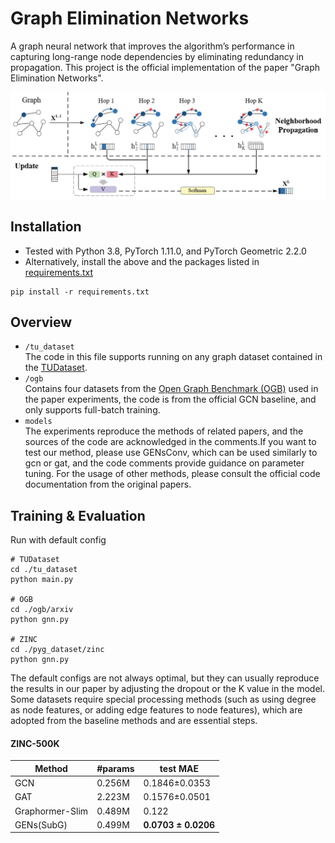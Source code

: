 # Graph Elimination Networks
A graph neural network that improves the algorithm’s performance in capturing long-range node dependencies by eliminating redundancy in propagation. This project is the official implementation of the paper "Graph Elimination Networks".

![image](./fig/review.png)


## Installation
* Tested with Python 3.8, PyTorch 1.11.0, and PyTorch Geometric 2.2.0
* Alternatively, install the above and the packages listed in [requirements.txt](requirements.txt)
```
pip install -r requirements.txt
```
## Overview
* `/tu_dataset` <br/> The code in this file supports running on any graph dataset contained in the [TUDataset](https://chrsmrrs.github.io/datasets/docs/home/).
* `/ogb`  <br/> Contains four datasets from the [Open Graph Benchmark (OGB)](https://github.com/snap-stanford/ogb) used in the paper experiments, the code is from the official GCN baseline, and only supports full-batch training.
* `models` <br/> The experiments reproduce the methods of related papers, and the sources of the code are acknowledged in the comments.If you want to test our method, please use GENsConv, which can be used similarly to gcn or gat, and the code comments provide guidance on parameter tuning. For the usage of other methods, please consult the official code documentation from the original papers.

## Training & Evaluation
Run with default config
```
# TUDataset
cd ./tu_dataset
python main.py

# OGB
cd ./ogb/arxiv
python gnn.py

# ZINC
cd ./pyg_dataset/zinc
python gnn.py
```
The default configs are not always optimal, but they can usually reproduce the results in our paper by adjusting the dropout or the K value in the model. Some datasets require special processing methods (such as using degree as node features, or adding edge features to node features), which are adopted from the baseline methods and are essential steps.

#### ZINC-500K
Method        | #params | test MAE   |
--------------|---------|------------|
GCN          | 0.256M  | 0.1846±0.0353      |
GAT          | 2.223M  | 0.1576±0.0501|
Graphormer-Slim   | 0.489M  | 0.122 |
GENs(SubG) | 0.499M  | **0.0703 ± 0.0206** |

